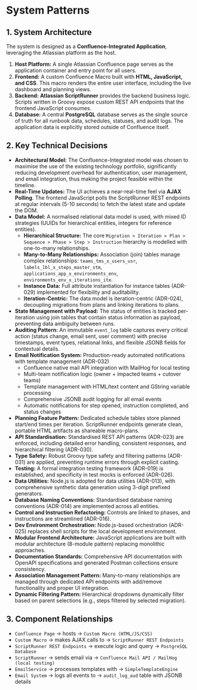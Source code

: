 # System Patterns

## 1. System Architecture

The system is designed as a **Confluence-Integrated Application**, leveraging the Atlassian platform as the host.
1.  **Host Platform:** A single Atlassian Confluence page serves as the application container and entry point for all users.
2.  **Frontend:** A custom Confluence Macro built with **HTML, JavaScript, and CSS**. This macro renders the entire user interface, including the live dashboard and planning views.
3.  **Backend:** **Atlassian ScriptRunner** provides the backend business logic. Scripts written in Groovy expose custom REST API endpoints that the frontend JavaScript consumes.
4.  **Database:** A central **PostgreSQL** database serves as the single source of truth for all runbook data, schedules, statuses, and audit logs. The application data is explicitly stored outside of Confluence itself.

## 2. Key Technical Decisions

*   **Architectural Model:** The Confluence-Integrated model was chosen to maximise the use of the existing technology portfolio, significantly reducing development overhead for authentication, user management, and email integration, thus making the project feasible within the timeline.
*   **Real-Time Updates:** The UI achieves a near-real-time feel via **AJAX Polling**. The frontend JavaScript polls the ScriptRunner REST endpoints at regular intervals (5-10 seconds) to fetch the latest state and update the DOM.
*   **Data Model:** A normalised relational data model is used, with mixed ID strategies (UUIDs for hierarchical entities, integers for reference entities).
    *   **Hierarchical Structure:** The core `Migration > Iteration > Plan > Sequence > Phase > Step > Instruction` hierarchy is modelled with one-to-many relationships.
    *   **Many-to-Many Relationships:** Association (join) tables manage complex relationships: `teams_tms_x_users_usr`, `labels_lbl_x_steps_master_stm`, `applications_app_x_environments_env`, `environments_env_x_iterations_ite`.
    *   **Instance Data:** Full attribute instantiation for instance tables (ADR-029) implemented for flexibility and auditability.
    *   **Iteration-Centric:** The data model is iteration-centric (ADR-024), decoupling migrations from plans and linking iterations to plans.
*   **State Management with Payload:** The status of entities is tracked per-iteration using join tables that contain status information as payload, preventing data ambiguity between runs.
*   **Auditing Pattern:** An immutable `event_log` table captures every critical action (status change, email sent, user comment) with precise timestamps, event types, relational links, and flexible JSONB fields for contextual details.
*   **Email Notification System:** Production-ready automated notifications with template management (ADR-032)
    *   Confluence native mail API integration with MailHog for local testing
    *   Multi-team notification logic (owner + impacted teams + cutover teams)
    *   Template management with HTML/text content and GString variable processing
    *   Comprehensive JSONB audit logging for all email events
    *   Automatic notifications for step opened, instruction completed, and status changes
*   **Planning Feature Pattern:** Dedicated schedule tables store planned start/end times per iteration. ScriptRunner endpoints generate clean, portable HTML artifacts as shareable macro-plans.
*   **API Standardisation:** Standardised REST API patterns (ADR-023) are enforced, including detailed error handling, consistent responses, and hierarchical filtering (ADR-030).
*   **Type Safety:** Robust Groovy type safety and filtering patterns (ADR-031) are applied, preventing runtime errors through explicit casting.
*   **Testing:** A formal integration testing framework (ADR-019) is established, and specificity in test mocks is enforced (ADR-026).
*   **Data Utilities:** Node.js is adopted for data utilities (ADR-013), with comprehensive synthetic data generation using 3-digit prefixed generators.
*   **Database Naming Conventions:** Standardised database naming conventions (ADR-014) are implemented across all entities.
*   **Control and Instruction Refactoring:** Controls are linked to phases, and instructions are streamlined (ADR-016).
*   **Dev Environment Orchestration:** Node.js-based orchestration (ADR-025) replaces shell scripts for the local development environment.
*   **Modular Frontend Architecture:** JavaScript applications are built with modular architecture (8-module pattern) replacing monolithic approaches.
*   **Documentation Standards:** Comprehensive API documentation with OpenAPI specifications and generated Postman collections ensure consistency.
*   **Association Management Pattern:** Many-to-many relationships are managed through dedicated API endpoints with add/remove functionality and proper UI integration.
*   **Dynamic Filtering Pattern:** Hierarchical dropdowns dynamically filter based on parent selections (e.g., steps filtered by selected migration).

## 3. Component Relationships

*   `Confluence Page` -> hosts -> `Custom Macro (HTML/JS/CSS)`
*   `Custom Macro` -> makes AJAX calls to -> `ScriptRunner REST Endpoints`
*   `ScriptRunner REST Endpoints` -> execute logic and query -> `PostgreSQL Database`
*   `ScriptRunner` -> sends email via -> `Confluence Mail API / MailHog (local testing)`
*   `EmailService` -> processes templates with -> `SimpleTemplateEngine`
*   `Email System` -> logs all events to -> `audit_log_aud` table with JSONB details
